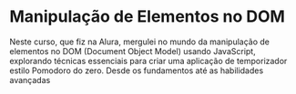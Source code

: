 <h1>Manipulação de Elementos no DOM</h1>

Neste curso, que fiz na Alura, mergulei no mundo da manipulação de elementos no DOM (Document Object Model) usando JavaScript, explorando técnicas essenciais para criar uma aplicação de temporizador estilo Pomodoro do zero. Desde os fundamentos até as habilidades avançadas
